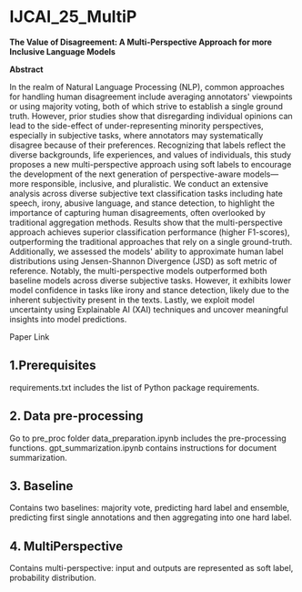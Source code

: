 # IJCAI_25_MultiP


**The Value of Disagreement: A Multi-Perspective Approach for more Inclusive Language Models**

**Abstract**

 In the realm of Natural Language Processing (NLP), common approaches for handling human disagreement include averaging annotators' viewpoints or using majority voting, both of which strive to establish a single ground truth. However, prior studies show that disregarding individual opinions can lead to the side-effect of under-representing minority perspectives, especially in subjective tasks, where annotators may systematically disagree because of their preferences. Recognizing that labels reflect the diverse backgrounds, life experiences, and values of individuals, this study proposes a new multi-perspective approach using soft labels to encourage the development of the next generation of perspective-aware models—more responsible, inclusive, and pluralistic. We conduct an extensive analysis across diverse subjective text classification tasks including  hate speech, irony, abusive language, and stance detection, to highlight the importance of capturing human disagreements, often overlooked by traditional aggregation methods.
Results show that the multi-perspective approach achieves superior classification performance (higher F1-scores), outperforming the traditional approaches that rely on a single ground-truth. Additionally, we assessed the models' ability to approximate human label distributions using Jensen-Shannon Divergence (JSD) as soft metric of reference. Notably, the multi-perspective models outperformed both baseline models across diverse subjective tasks. However, it exhibits lower model confidence in tasks like irony and stance detection, likely due to the inherent subjectivity present in the texts. Lastly, we exploit model uncertainty using Explainable AI (XAI) techniques and uncover meaningful insights into model predictions.


Paper Link


## 1.Prerequisites
requirements.txt includes the list of Python package requirements.


## 2. Data pre-processing 
Go to pre_proc folder 
data_preparation.ipynb includes the pre-processing functions.
gpt_summarization.ipynb contains instructions for document summarization.

## 3. Baseline 
Contains two baselines: majority vote, predicting hard label and ensemble, predicting first single annotations and then aggregating into one hard label.

## 4. MultiPerspective
Contains multi-perspective: input and outputs are represented as soft label, probability distribution. 


